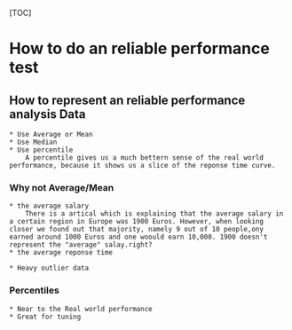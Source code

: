 [TOC]
# How to do an reliable performance test
## How to represent an reliable performance analysis Data
    * Use Average or Mean
    * Use Median
    * Use percentile
        A percentile gives us a much bettern sense of the real world performance, because it shows us a slice of the reponse time curve.
###  Why not Average/Mean
    * the average salary
        There is a artical which is explaining that the average salary in a certain region in Europe was 1900 Euros. However, when looking closer we found out that majority, namely 9 out of 10 people,ony earned around 1000 Euros and one woould earn 10,000. 1900 doesn't represent the "average" salay.right?
    * the average reponse time
    
    * Heavy outlier data
### Percentiles
    * Near to the Real world performance
    * Great for tuning
    
### 
    
